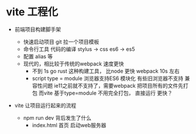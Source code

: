 # vite  工程化

- 前端项目构建脚手架
    - 快速启动项目
        git  拉一个项目模板
    - 命令行工具
        代码的编译 stylus -> css
        es6 -> es5
    - 配置
        alias 等
    - 现代的，相比较于传统的webpack 速度更快 
        - 不到 1s    go rust 这种构建工具， 比node 更快 
        webpack  10s 左右
        - script type = module  浏览器支持ES6 模块化
            有些旧浏览器不支持 兼容性问题  ie11之前就不支持了，需要webpack  把项目所有的文件先打包
            而vite 基于type=module  不用完全打包， 直接运行
            更快？ 



- vite 让项目运行起来的流程
    - npm run dev 背后发生了什么
        - index.html 首页 启动web服务器


